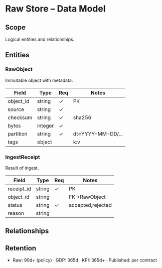 # Raw Store – Data Model

## Scope
Logical entities and relationships.

## Entities
### RawObject
Immutable object with metadata.

| Field | Type | Req | Notes |
|------|------|-----|------|
| object_id | string | ✓ | PK |
| source | string | ✓ |  |
| checksum | string | ✓ | sha256 |
| bytes | integer | ✓ |  |
| partition | string | ✓ | dt=YYYY-MM-DD/... |
| tags | object |  | k:v |

### IngestReceipt
Result of ingest.

| Field | Type | Req | Notes |
|------|------|-----|------|
| receipt_id | string | ✓ | PK |
| object_id | string |  | FK→RawObject |
| status | string | ✓ | accepted,rejected |
| reason | string |  |  |

## Relationships


## Retention
- Raw: 90d+ (policy) · GDP: 365d · KPI: 365d+ · Published: per contract
